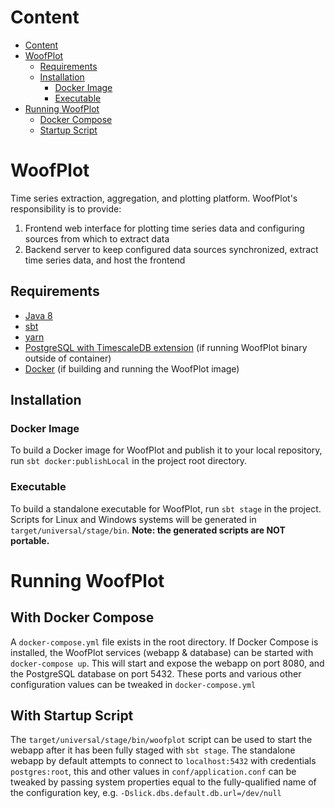 # Content

  * [Content](#content)
  * [WoofPlot](#woofplot)
    * [Requirements](#requirements)
    * [Installation](#installation)
      * [Docker Image](#docker-image)
      * [Executable](#executable)
  * [Running WoofPlot](#running-woofplot)
      * [Docker Compose](#with-docker-compose)
      * [Startup Script](#with-startup-script)

# WoofPlot
Time series extraction, aggregation, and plotting platform. WoofPlot's responsibility is to provide:
1. Frontend web interface for plotting time series data and configuring sources from which to extract data
2. Backend server to keep configured data sources synchronized, extract time series data, and host the frontend

## Requirements
* [Java 8](https://openjdk.java.net/install/)
* [sbt](https://www.scala-sbt.org/1.x/docs/Setup.html)
* [yarn](https://classic.yarnpkg.com/en/docs/install)
* [PostgreSQL with TimescaleDB extension](https://docs.timescale.com/latest/getting-started/setup) (if running WoofPlot binary outside of container)
* [Docker](https://docs.docker.com/get-docker/) (if building and running the WoofPlot image)

## Installation

### Docker Image
To build a Docker image for WoofPlot and publish it to your local repository, run `sbt docker:publishLocal` in the project root directory.

### Executable
To build a standalone executable for WoofPlot, run `sbt stage` in the project. Scripts for Linux and Windows systems will be generated in `target/universal/stage/bin`. **Note: the generated scripts are __NOT__ portable.** 

# Running WoofPlot

## With Docker Compose
A `docker-compose.yml` file exists in the root directory. If Docker Compose is installed, the WoofPlot services (webapp & database) can be started with `docker-compose up`. This will start and expose the webapp on port 8080, and the PostgreSQL database on port 5432. These ports and various other configuration values can be tweaked in `docker-compose.yml`

## With Startup Script
The `target/universal/stage/bin/woofplot` script can be used to start the webapp after it has been fully staged with `sbt stage`. The standalone webapp by default attempts to connect to `localhost:5432` with credentials `postgres:root`, this and other values in `conf/application.conf` can be tweaked by passing system properties equal to the fully-qualified name of the configuration key, e.g. `-Dslick.dbs.default.db.url=/dev/null`
